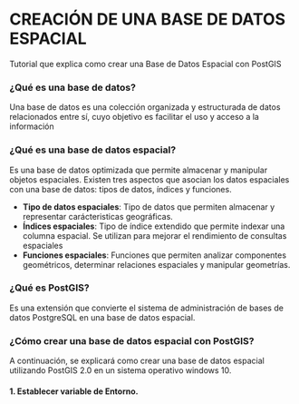 # CREACIÓN DE UNA BASE DE DATOS ESPACIAL
<p>Tutorial que explica como crear una Base de Datos Espacial con PostGIS</p>

### ¿Qué es una base de datos?
<p> Una base de datos es una colección organizada y estructurada de datos relacionados entre sí, cuyo objetivo es facilitar el uso y acceso a la información</p>

### ¿Qué es una base de datos espacial?
<p>Es una base de datos optimizada que permite almacenar y manipular objetos espaciales. Existen tres aspectos que asocian los datos espaciales con una base de datos: tipos de datos, índices y funciones.</p>

* **Tipo de datos espaciales**: Tipo de datos que permiten almacenar y representar carácteristicas geográficas.
* **Índices espaciales**: Tipo de índice extendido que permite indexar una columna espacial. Se utilizan para mejorar el rendimiento de consultas espaciales
* **Funciones espaciales**: Funciones que permiten analizar componentes geométricos, determinar relaciones espaciales y manipular geometrías.

### ¿Qué es PostGIS?
<p>Es una extensión que convierte el sistema de administración de bases de datos PostgreSQL en una base de datos espacial.</p>

### ¿Cómo crear una base de datos espacial con PostGIS?
A continuación, se explicará como crear una base de datos espacial utilizando PostGIS 2.0 en un sistema operativo windows 10.

#### 1. Establecer variable de Entorno.
